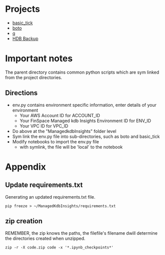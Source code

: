 # Projects
- [basic_tick](basic_tick)
- [boto](boto)
- [q](q)
- [HDB Backup](hdb_backup)

# Important notes

The parent directory contains common python scripts which are sym linked from the project directories. 

## Directions
- env.py contains environment specific information, enter details of your environment
  - Your AWS Account ID for ACCOUNT_ID
  - Your FinSpace Managed kdb Insights Environment ID for ENV_ID
  - Your VPC ID for VPC_ID
- Do above at the "ManagedkdbInsights" folder level
- Sym link the env.py file into sub-directories, such as boto and basic_tick
- Modify notebooks to import the env.py file
  - with symlink, the file will be 'local' to the notebook

# Appendix

## Update requirements.txt
Generating an updated requirements.txt file.

```
pip freeze > ~/ManagedKdbInsights/requirements.txt
```

## zip creation
REMEMBER, the zip knows the paths, the filefile's filename dwill determine the directories created when unzipped.

```
zip -r -X code.zip code -x '*.ipynb_checkpoints*'
```
